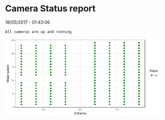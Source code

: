 Camera Status report
================
18/05/2017 - 01:43:06

    All cameras are up and running

![](camreport_files/figure-markdown_github/unnamed-chunk-2-1.png)
